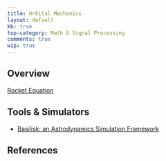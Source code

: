```yaml
---
title: Orbital Mechanics
layout: default
kb: true
top-category: Math & Signal Processing
comments: true
wip: true
---
```


## Overview

[Rocket Equation](https://en.wikipedia.org/wiki/Tsiolkovsky_rocket_equation)

## Tools & Simulators

* [Basilisk: an Astrodynamics Simulation Framework](http://hanspeterschaub.info/basilisk/)

## References

